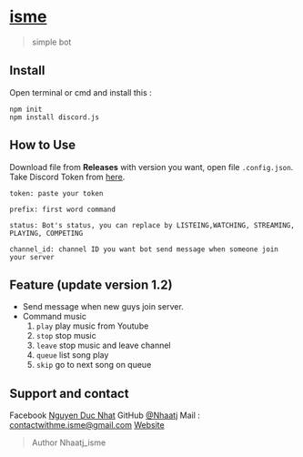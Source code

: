 # [isme](http://www.ismebot.cf/)
> simple bot

## Install

Open terminal or cmd and install this :

```
npm init
npm install discord.js
```

## How to Use

Download file from **Releases** with version you want, open file `.config.json`.
Take Discord Token from [here](https://discord.com/developers/applications).
```
token: paste your token

prefix: first word command

status: Bot's status, you can replace by LISTEING,WATCHING, STREAMING, PLAYING, COMPETING

channel_id: channel ID you want bot send message when someone join your server
```

## Feature (update version 1.2)

* Send message when new guys join server.
* Command music
    1.  `play` play music from Youtube
    2.  `stop` stop music
    3.  `leave` stop music and leave channel
    4.  `queue` list song play
    5.  `skip` go to next song on queue


## Support and contact
Facebook [Nguyen Duc Nhat](https://www.facebook.com/nhaatj.isme35/)
GitHub [@Nhaatj](https://github.com/Nhaatj)
Mail : contactwithme.isme@gmail.com
[Website](ismebot.cf)

>Author Nhaatj_isme
